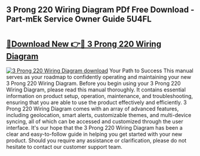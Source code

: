 ## 3 Prong 220 Wiring Diagram PDf Free Download - Part-mEk Service Owner Guide 5U4FL

# <h2><a href="http://dfkh2f.blite.top/?on=3+Prong+220+Wiring+Diagram">🔗Download New 👉🔴 3 Prong 220 Wiring Diagram</a></h2>

[![3 Prong 220 Wiring Diagram download](https://i.imgur.com/lujVjoI.png)](http://dfkh2f.blite.top/?on=3+Prong+220+Wiring+Diagram)
Your Path to Success This manual serves as your roadmap to confidently operating and maintaining your new 3 Prong 220 Wiring Diagram. Before you begin using your 3 Prong 220 Wiring Diagram, please read this manual thoroughly. It contains essential information on product setup, operation, maintenance, and troubleshooting, ensuring that you are able to use the product effectively and efficiently. 3 Prong 220 Wiring Diagram comes with an array of advanced features, including geolocation, smart alerts, customizable themes, and multi-device syncing, all of which can be accessed and customized through the user interface. It's our hope that the 3 Prong 220 Wiring Diagram has been a clear and easy-to-follow guide in helping you get started with your new product. Should you require any assistance or clarification, please do not hesitate to contact our customer support team.
